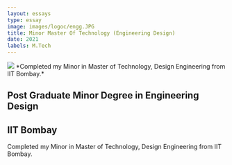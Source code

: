 ```yaml
---
layout: essays  
type: essay
image: images/logoc/engg.JPG
title: Minor Master Of Technology (Engineering Design) 
date: 2021 
labels: M.Tech
---
```


<img class="ui image" src="{{ site.baseurl }}/images/logoc/engg.JPG ">
*Completed my Minor in Master of Technology, Design Engineering from IIT Bombay.*

## Post Graduate Minor Degree in Engineering Design
## IIT Bombay
Completed my Minor in Master of Technology, Design Engineering from IIT Bombay.

